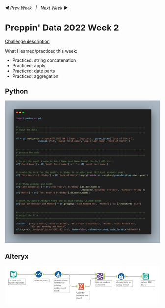 <h6><a href="..\preppin-data-2022-01\README.md">◀  Prev Week</a>&nbsp;&nbsp;&nbsp;|&nbsp;&nbsp;&nbsp;<a href="..\preppin-data-2022-03\README.md">Next Week  ▶</a></h6>

# Preppin' Data 2022 Week 2

[Challenge description](https://preppindata.blogspot.com/2022/01/2022-week-2-prep-school-birthday-cakes.html)

What I learned/practiced this week:
* Practiced: string concatenation
* Practiced: apply
* Practiced: date parts
* Practiced: aggregation

## Python
<a href="preppin-data-2022-02.py">
<img src="img-python-code-2022-02.png?raw=true" alt="Python code">
</a>

## Alteryx
<a href="preppin-data-2022-02.yxzp">
<img src="img-alteryx-2022-02.png?raw=true" alt="Alteryx workflow">
</a>
